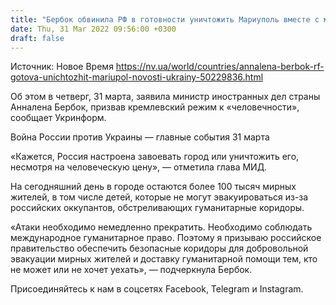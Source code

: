 ```yaml
---
title: "Бербок обвинила РФ в готовности уничтожить Мариуполь вместе с мирными жителями"
date: Thu, 31 Mar 2022 09:56:00 +0300
draft: false
---
```

Источник: Новое Время https://nv.ua/world/countries/annalena-berbok-rf-gotova-unichtozhit-mariupol-novosti-ukrainy-50229836.html


 Об этом в четверг, 31 марта, заявила министр иностранных дел страны Анналена Бербок, призвав кремлевский режим к «человечности», сообщает Укринформ.

Война России против Украины — главные события 31 марта 

«Кажется, Россия настроена завоевать город или уничтожить его, несмотря на человеческую цену», — отметила глава МИД.

На сегодняшний день в городе остаются более 100 тысяч мирных жителей, в том числе детей, которые не могут эвакуироваться из-за российских оккупантов, обстреливающих гуманитарные коридоры.

«Атаки необходимо немедленно прекратить. Необходимо соблюдать международное гуманитарное право. Поэтому я призываю российское правительство обеспечить безопасные коридоры для добровольной эвакуации мирных жителей и доставку гуманитарной помощи тем, кто не может или не хочет уехать», — подчеркнула Бербок.

Присоединяйтесь к нам в соцсетях Facebook, Telegram и Instagram.
